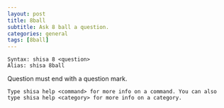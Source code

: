 ```yaml
---
layout: post
title: 8ball
subtitle: Ask 8 ball a question.
categories: general
tags: [8ball]
---
```


```
Syntax: shisa 8 <question>
Alias: shisa 8ball
```
Question must end with a question mark.

```
Type shisa help <command> for more info on a command. You can also type shisa help <category> for more info on a category.
```